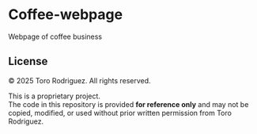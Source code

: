 # Coffee-webpage
Webpage of coffee business 

## License

© 2025 Toro Rodriguez. All rights reserved.

This is a proprietary project.  
The code in this repository is provided **for reference only** and may not be copied, modified, or used without prior written permission from Toro Rodriguez.
